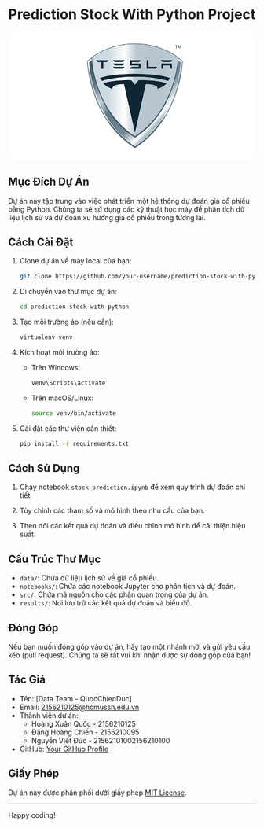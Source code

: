 # Prediction Stock With Python Project

![Project Image](./asset/image/logo-tesla.jpg)

## Mục Đích Dự Án

Dự án này tập trung vào việc phát triển một hệ thống dự đoán giá cổ phiếu bằng Python. Chúng ta sẽ sử dụng các kỹ thuật học máy để phân tích dữ liệu lịch sử và dự đoán xu hướng giá cổ phiếu trong tương lai.

## Cách Cài Đặt

1. Clone dự án về máy local của bạn:

    ```bash
    git clone https://github.com/your-username/prediction-stock-with-python.git
    ```

2. Di chuyển vào thư mục dự án:

    ```bash
    cd prediction-stock-with-python
    ```

3. Tạo môi trường ảo (nếu cần):

    ```bash
    virtualenv venv
    ```

4. Kích hoạt môi trường ảo:

    - Trên Windows:

        ```bash
        venv\Scripts\activate
        ```

    - Trên macOS/Linux:

        ```bash
        source venv/bin/activate
        ```

5. Cài đặt các thư viện cần thiết:

    ```bash
    pip install -r requirements.txt
    ```

## Cách Sử Dụng

1. Chạy notebook `stock_prediction.ipynb` để xem quy trình dự đoán chi tiết.

2. Tùy chỉnh các tham số và mô hình theo nhu cầu của bạn.

3. Theo dõi các kết quả dự đoán và điều chỉnh mô hình để cải thiện hiệu suất.

## Cấu Trúc Thư Mục

- `data/`: Chứa dữ liệu lịch sử về giá cổ phiếu.
- `notebooks/`: Chứa các notebook Jupyter cho phân tích và dự đoán.
- `src/`: Chứa mã nguồn cho các phần quan trọng của dự án.
- `results/`: Nơi lưu trữ các kết quả dự đoán và biểu đồ.

## Đóng Góp

Nếu bạn muốn đóng góp vào dự án, hãy tạo một nhánh mới và gửi yêu cầu kéo (pull request). Chúng ta sẽ rất vui khi nhận được sự đóng góp của bạn!

## Tác Giả

- Tên: [Data Team - QuocChienDuc]
- Email: 2156210125@hcmussh.edu.vn
- Thành viên dự án:
    - Hoàng Xuân Quốc - 2156210125
    - Đặng Hoàng Chiến - 2156210095
    - Nguyễn Viết Đức - 21562101002156210100
- GitHub: [Your GitHub Profile](https://github.com/davisduccopny/)

## Giấy Phép

Dự án này được phân phối dưới giấy phép [MIT License](LICENSE).

---
Happy coding!
